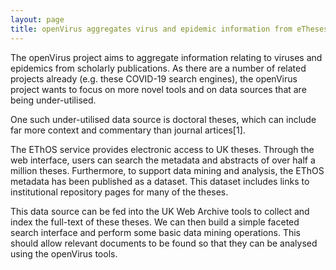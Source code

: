 ```yaml
---
layout: page
title: openVirus aggregates virus and epidemic information from eTheses
---
```


<p>The openVirus project aims to aggregate information relating to viruses and epidemics from scholarly publications. As there are a number of related projects already (e.g. these COVID-19 search engines), the openVirus project wants to focus on more novel tools and on data sources that are being under-utilised.</p>

<p>One such under-utilised data source is doctoral theses, which can include far more context and commentary than journal artices[1].</p>

<p>The EThOS service provides electronic access to UK theses. Through the web interface, users can search the metadata and abstracts of over half a million theses. Furthermore, to support data mining and analysis, the EThOS metadata has been published as a dataset. This dataset includes links to institutional repository pages for many of the theses.</p>

<p>This data source can be fed into the UK Web Archive tools to collect and index the full-text of these theses. We can then build a simple faceted search interface and perform some basic data mining operations. This should allow relevant documents to be found so that they can be analysed using the openVirus tools.</p>
